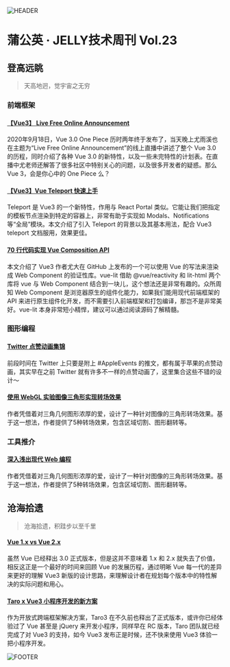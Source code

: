 ![HEADER](http://img13.360buyimg.com/ling/jfs/t1/150617/9/1290/206619/5f6952f8Ee23dab26/468c1983f71c544d.jpg)

# 蒲公英 · JELLY技术周刊 Vol.23

## 登高远眺

> 天高地迥，觉宇宙之无穷

### 前端框架

#### [【Vue3】 Live Free Online Announcement](http://3.cn/100oM-BM2)

2020年9月18日，Vue 3.0 One Piece 历时两年终于发布了，当天晚上尤雨溪也在主题为“Live Free Online Announcement”的线上直播中讲述了整个 Vue 3.0 的历程，同时介绍了各种 Vue 3.0 的新特性，以及一些未完特性的计划表。在直播中尤老师还解答了很多社区中特别关心的问题，以及很多开发者的疑惑。那么 Vue 3，会是你心中的 One Piece 么？

#### [【Vue3】Vue Teleport 快速上手](http://3.cn/1-00oMBM4)

Teleport 是 Vue3 的一个新特性，作用与 React Portal 类似。它能让我们把指定的模板节点渲染到特定的容器上，非常有助于实现如 Modals、Notifications 等“全局”模块。本文介绍了引入 Teleport 的背景以及其基本用法，配合 Vue3 teleport 文档服用，效果更佳。

#### [70 行代码实现 Vue Composition API](http://3.cn/100oMB-he)

本文介绍了 Vue3 作者尤大在 GitHub 上发布的一个可以使用 Vue 的写法来渲染成 Web Component 的验证性库。vue-lit 借助 @vue/reactivity 和 lit-html 两个库将 vue 与 Web Component 结合到一块儿，这个想法还是非常有趣的。众所周知 Web Component 是浏览器原生的组件化能力，如果我们能用现代前端框架的 API 来进行原生组件化开发，而不需要引入前端框架和打包编译，那岂不是非常美好。vue-lit 本身非常短小精悍，建议可以通过阅读源码了解精髓。

### 图形编程

#### [Twitter 点赞动画集锦](http://3.cn/10-0oMBM1)

前段时间在 Twitter 上只要是附上 #AppleEvents 的推文，都有属于苹果的点赞动画，其实早在之前 Twitter 就有许多不一样的点赞动画了，这里集合这些不错的设计～

#### [使用 WebGL 实验图像三角形实现转场效果](http://3.cn/100o-MANS)

作者凭借着对三角几何图形浓厚的爱，设计了一种针对图像的三角形转场效果。基于这一想法，作者提供了5种转场效果，包含区域切割、图形翻转等。

### 工具推介

#### [深入浅出现代 Web 编程](http://3.cn/1-00oMChJ)

作者凭借着对三角几何图形浓厚的爱，设计了一种针对图像的三角形转场效果。基于这一想法，作者提供了5种转场效果，包含区域切割、图形翻转等。

## 沧海拾遗

> 沧海拾遗，积跬步以至千里

#### [Vue 1.x vs Vue 2.x](http://3.cn/100oM-BM3)

虽然 Vue 已经释出 3.0 正式版本，但是这并不意味着 1.x 和 2.x 就失去了价值，相反这正是一个最好的时间来回顾 Vue 的发展历程，通过明晰 Vue 每一代的差异来更好的理解 Vue3 新版的设计思路，来理解设计者在规划每个版本中的特性解决的实际问题和用心。

#### [Taro x Vue3 小程序开发的新方案](http://3.cn/100oM-ANR)

作为开放式跨端框架解决方案，Taro3 在不久前也释出了正式版本，或许你已经体验过了 Vue 甚至是 jQuery 来开发小程序，同样早在 RC 版本，Taro 团队就已经完成了对 Vue3 的支持，如今 Vue3 发布正是时候，还不快来使用 Vue3 体验一把小程序开发。

![FOOTER](https://img20.360buyimg.com/ling/jfs/t1/93326/34/18555/167361/5e946665E13c912ae/9a8405dd8be2dad4.jpg)
